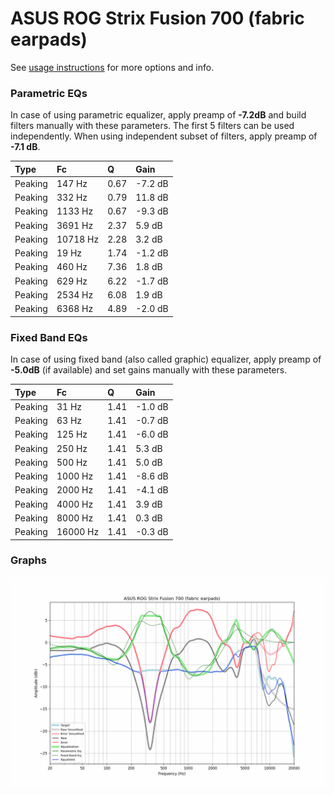 # ASUS ROG Strix Fusion 700 (fabric earpads)
See [usage instructions](https://github.com/jaakkopasanen/AutoEq#usage) for more options and info.

### Parametric EQs
In case of using parametric equalizer, apply preamp of **-7.2dB** and build filters manually
with these parameters. The first 5 filters can be used independently.
When using independent subset of filters, apply preamp of **-7.1 dB**.

| Type    | Fc       |    Q | Gain    |
|:--------|:---------|:-----|:--------|
| Peaking | 147 Hz   | 0.67 | -7.2 dB |
| Peaking | 332 Hz   | 0.79 | 11.8 dB |
| Peaking | 1133 Hz  | 0.67 | -9.3 dB |
| Peaking | 3691 Hz  | 2.37 | 5.9 dB  |
| Peaking | 10718 Hz | 2.28 | 3.2 dB  |
| Peaking | 19 Hz    | 1.74 | -1.2 dB |
| Peaking | 460 Hz   | 7.36 | 1.8 dB  |
| Peaking | 629 Hz   | 6.22 | -1.7 dB |
| Peaking | 2534 Hz  | 6.08 | 1.9 dB  |
| Peaking | 6368 Hz  | 4.89 | -2.0 dB |

### Fixed Band EQs
In case of using fixed band (also called graphic) equalizer, apply preamp of **-5.0dB**
(if available) and set gains manually with these parameters.

| Type    | Fc       |    Q | Gain    |
|:--------|:---------|:-----|:--------|
| Peaking | 31 Hz    | 1.41 | -1.0 dB |
| Peaking | 63 Hz    | 1.41 | -0.7 dB |
| Peaking | 125 Hz   | 1.41 | -6.0 dB |
| Peaking | 250 Hz   | 1.41 | 5.3 dB  |
| Peaking | 500 Hz   | 1.41 | 5.0 dB  |
| Peaking | 1000 Hz  | 1.41 | -8.6 dB |
| Peaking | 2000 Hz  | 1.41 | -4.1 dB |
| Peaking | 4000 Hz  | 1.41 | 3.9 dB  |
| Peaking | 8000 Hz  | 1.41 | 0.3 dB  |
| Peaking | 16000 Hz | 1.41 | -0.3 dB |

### Graphs
![](./ASUS%20ROG%20Strix%20Fusion%20700%20(fabric%20earpads).png)